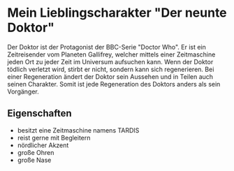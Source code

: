 # Mein Lieblingscharakter "Der neunte Doktor"

Der Doktor ist der Protagonist der BBC-Serie "Doctor Who". Er ist ein Zeitreisender vom Planeten Gallifrey, welcher mittels einer Zeitmaschine jeden Ort zu jeder Zeit im Universum aufsuchen kann. Wenn der Doktor tödlich verletzt wird, stirbt er nicht, sondern kann sich regenerieren. Bei einer Regeneration ändert der Doktor sein Aussehen und in Teilen auch seinen Charakter. Somit ist jede Regeneration des Doktors anders als sein Vorgänger.

## Eigenschaften

* besitzt eine Zeitmaschine namens TARDIS
* reist gerne mit Begleitern
* nördlicher Akzent
* große Ohren
* große Nase

